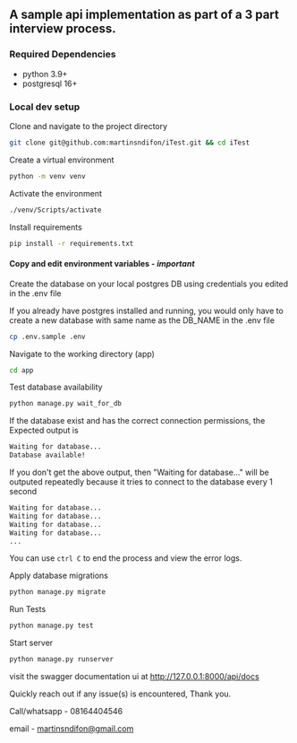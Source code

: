 ## A sample api implementation as part of a 3 part interview process.

### Required Dependencies

- python 3.9+
- postgresql 16+

### Local dev setup

Clone and navigate to the project directory

```bash
git clone git@github.com:martinsndifon/iTest.git && cd iTest
```

Create a virtual environment

```bash
python -m venv venv
```

Activate the environment

```bash
./venv/Scripts/activate
```

Install requirements

```bash
pip install -r requirements.txt
```

#### Copy and edit environment variables - _important_

Create the database on your local postgres DB using credentials you edited in the .env file

If you already have postgres installed and running, you would only have to create a new database
with same name as the DB_NAME in the .env file

```bash
cp .env.sample .env
```

Navigate to the working directory (app)

```bash
cd app
```

Test database availability

```bash
python manage.py wait_for_db
```

If the database exist and has the correct connection permissions, the Expected output is

```bash
Waiting for database...
Database available!
```

If you don't get the above output, then "Waiting for database..." will be outputed repeatedly
because it tries to connect to the database every 1 second

```bash
Waiting for database...
Waiting for database...
Waiting for database...
Waiting for database...
...
```

You can use `ctrl C` to end the process and view the error logs.

Apply database migrations

```bash
python manage.py migrate
```

Run Tests

```bash
python manage.py test
```

Start server

```bash
python manage.py runserver
```

visit the swagger documentation ui at http://127.0.0.1:8000/api/docs

Quickly reach out if any issue(s) is encountered, Thank you.

Call/whatsapp - 08164404546

email - martinsndifon@gmail.com
